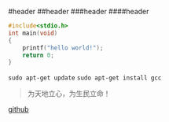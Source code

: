 #header
##header
###header 
####header
```C
#include<stdio.h>
int main(void)
{
    printf("hello world!");
    return 0;
}
```
`sudo apt-get update`
`sudo apt-get install gcc`
>为天地立心，为生民立命！

[github](http://github.com)